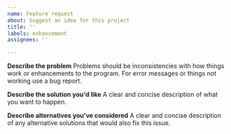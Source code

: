 ```yaml
---
name: Feature request
about: Suggest an idea for this project
title: ''
labels: enhancement
assignees: ''

---
```


**Describe the problem**
Problems should be inconsistencies with how things work or enhancements to the program. For error messages or things not working use a bug report. 

**Describe the solution you'd like**
A clear and concise description of what you want to happen.

**Describe alternatives you've considered**
A clear and concise description of any alternative solutions that would also fix this issue.
